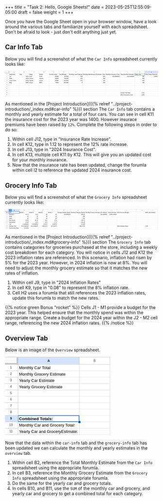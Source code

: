 +++
title = "Task 2: Hello, Google Sheets!"
date = 2023-05-25T12:55:09-05:00
draft = false
weight = 1
+++

Once you have the Google Sheet open in your browser window, have a look around the various tabs and familiarize yourself with each spreadsheet. Don't be afraid to look - just don't edit anything just yet.

## Car Info Tab

Below you will find a screenshot of what the `Car Info` spreadsheet currently looks like:

![Image of car info spreadsheet tab within the Hello, Google Sheets! google sheet](pictures/car-info-spreadsheet.png?classes=border)

As mentioned in the [Project Introduction]({{% relref "../project-introduction/_index.md#car-info" %}}) section The `Car Info` tab contains a monthly and yearly estimate for a total of four cars. You can see in cell K11 the insurance cost for the 2023 year was 1400. However insurace premiums have been raised by `12%`. Complete the following steps in order to do so:

1. Within cell J12, type in "Insurance Rate Increase".
1. In cell K12, type in 1.12 to represent the 12% rate increase.
1. In cell J13, type in "2024 Insurance Cost".
1. In cell K13, multiple cell K11 by K12. This will give you an updated cost for your monthly insurance.
1. Now that the insurance rate has been updated, change the forumla within cell I2 to reference the updated 2024 insurance cost.

## Grocery Info Tab

Below you will find a screenshot of what the `Grocery Info` spreadsheet currently looks like:

![Image of the grocery info spreadsheet tab within the Hello, Google Sheets! google sheet](pictures/grocery-info-spreadsheet.png?classes=border)

As mentioned in the [Project Introduction]({{% relref "../project-introduction/_index.md#grocery-info" %}}) section The `Grocery Info` tab contains categories for groceries purchased at the store, including a weekly cost breakdown for each category. You will notice in cells J12 and K12 the 2023 inflation rates are referenced. In this scenario, inflation had risen by 5% for the 2023 year. However, in 2024 inflation is now at 8%. You will need to adjust the monthly grocery estimate so that it matches the new rates of inflation.

1. Within cell J9, type in "2024 Inflation Rates"
1. In cell K9, type in "0.08" to represent the 8% inflation rate.
1. Cell H2 uses a forumla that still references the 2023 inflation rates, update this forumla to match the new rates.

{{% notice green Bonus "rocket" %}}
Cells J1 - M1 provide a budget for the 2023 year. This helped ensure that the monthly spend was within the appropriate range. Create a budget for the 2024 year within the J2 - M2 cell range, referencing the new 2024 inflation rates.
{{% /notice %}}

## Overview Tab

Below is an image of the `Overview` spreadsheet. 

![Image of the overview spreadsheet tab within the Hello, Google Sheets! google sheet](pictures/overview-spreadsheet.png?classes=border)

Now that the data within the `car-info` tab and the `grocery-info` tab has been updated we can calculate the monthly and yearly estimates in the `overview` tab.

1. Within cell B2, reference the Total Monthly Estimate from the `Car Info` spreadsheet using the appropriate forumla.
1. In cell B3, reference the Monthly Grocery Estimate from the `Grocery Info` spreadsheet using the appropriate forumla.
1. Do the same for the yearly car and grocery totals.
1. In cells B10, and B11, use the `SUM` of the monthly car and grocery, and yearly car and grocery to get a combined total for each category.